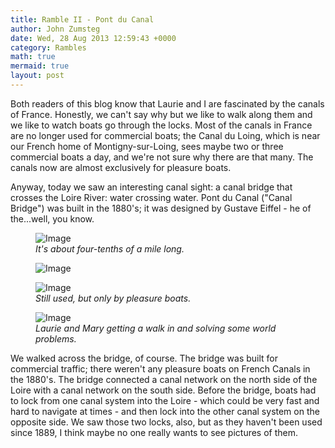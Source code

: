 ```yaml
---
title: Ramble II - Pont du Canal
author: John Zumsteg
date: Wed, 28 Aug 2013 12:59:43 +0000
category: Rambles
math: true
mermaid: true
layout: post
---
```

Both readers of this blog know that Laurie and I are fascinated by the canals of France. Honestly, we can't say why but we like to walk along them and we like to watch boats go through the locks. Most of the canals in France are no longer used for commercial boats; the Canal du Loing, which is near our French home of Montigny-sur-Loing, sees maybe two or three commercial boats a day, and we're not sure why there are that many. The canals now are almost exclusively for pleasure boats.

Anyway, today we saw an interesting canal sight: a canal bridge that crosses the Loire River: water crossing water. Pont du Canal ("Canal Bridge") was built in the 1880's; it was designed by Gustave Eiffel - he of the...well, you know.


<figure class = "landscape">
	<img src="{{ "/assets/images/2013/08/MG_0090.jpg" | prepend: site.baseurl | prepend: site.url }}"   alt="Image" />
		<figcaption><em>It's about four-tenths of a mile long.</em></figcaption>
</figure>

<figure class = "landscape">
	<img src="{{ "/assets/images/2013/08/mg_0092.jpg" | prepend: site.baseurl | prepend: site.url }}"   alt="Image" />
		<figcaption><em></em></figcaption>
</figure>

<figure class = "landscape">
	<img src="{{ "/assets/images/2013/08/mg_0094.jpg" | prepend: site.baseurl | prepend: site.url }}"   alt="Image" />
		<figcaption><em>Still used, but only by pleasure boats.</em></figcaption>
</figure>

<figure class = "landscape">
	<img src="{{ "/assets/images/2013/08/mg_0099.jpg" | prepend: site.baseurl | prepend: site.url }}"   alt="Image" />
		<figcaption><em>Laurie and Mary getting a walk in <em>and</em> solving some world problems.</em></figcaption>
</figure>




We walked across the bridge, of course. The bridge was built for commercial traffic; there weren't any pleasure boats on French Canals in the 1880's. The bridge connected a canal network on the north side of the Loire with a canal network on the south side. Before the bridge, boats had to lock from one canal system into the Loire - which could be very fast and hard to navigate at times - and then lock into the other canal system on the opposite side. We saw those two locks, also, but as they haven't been used since 1889, I think maybe no one really wants to see pictures of them.
